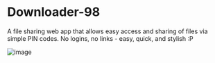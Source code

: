 # Downloader-98
A file sharing web app that allows easy access and sharing of files via simple PIN codes.
No logins, no links - easy, quick, and stylish :P

![image](https://github.com/user-attachments/assets/884ff462-3eaa-4ea1-9907-eb881d9e256b)
